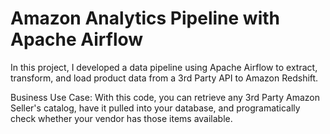 # Amazon Analytics Pipeline with Apache Airflow
In this project, I developed a data pipeline using Apache Airflow to extract, transform, and load product data from a 3rd Party API to Amazon Redshift.

Business Use Case: With this code, you can retrieve any 3rd Party Amazon Seller's catalog, have it pulled into your database, and programatically check whether your vendor has those items available.
